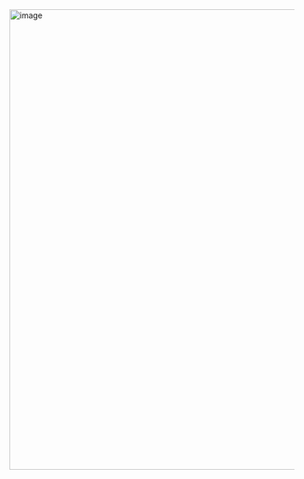 <img width="812" alt="image" src="https://user-images.githubusercontent.com/46629248/220967264-a6de85e3-c644-42af-a1c2-27ef1005e638.png">
